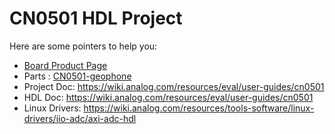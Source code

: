 # CN0501 HDL Project

Here are some pointers to help you:
  * [Board Product Page](https://www.analog.com/en/products/cn0501.html)
  * Parts : [CN0501-geophone](https://www.analog.com/en/products/cn0501.html)
  * Project Doc: https://wiki.analog.com/resources/eval/user-guides/cn0501
  * HDL Doc: https://wiki.analog.com/resources/eval/user-guides/cn0501
  * Linux Drivers: https://wiki.analog.com/resources/tools-software/linux-drivers/iio-adc/axi-adc-hdl